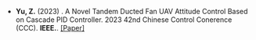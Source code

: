 
- <strong>Yu, Z.</strong> (2023) . A Novel Tandem Ducted Fan UAV Attitude Control Based on Cascade PID Controller. 2023 42nd Chinese Control Conerence (CCC). <strong>IEEE.</strong>. [[Paper]](https://ieeexplore.ieee.org/stamp/stamp.jsp?tp=&arnumber=10241049)


